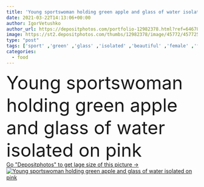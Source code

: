 ```yaml
---
title: 'Young sportswoman holding green apple and glass of water isolated on pink '
date: 2021-03-22T14:13:06+00:00
author: IgorVetushko
author_url: https://depositphotos.com/portfolio-12982378.html?ref=64678756
image: https://st2.depositphotos.com/thumbs/12982378/image/45772/457725194/api_thumb_450.jpg?forcejpeg=true
type: "post"
tags: ['sport' ,'green' ,'glass' ,'isolated' ,'beautiful' ,'female' ,'fresh' ,'water' ,'caucasian' ,'health' ,'food' ,'apple' ,'fruit' ,'juicy' ,'wellbeing' ,'healthcare' ,'care' ,'brunette' ,'whole' ,'drink' ,'ripe' ,'pink' ,'beverage' ,'woman' ,'organic' ,'sportive' ,'fit' ,'fitness' ,'attractive' ,'wellness' ,'sportswear' ,'hydration' ,'sportswoman' ,'one person' ,'Studio Shot' ,'young adult' ]
categories: 
  - food
---
```

<div aling="center">
            <font size="60"> Young sportswoman holding green apple and glass of water isolated on pink</font>   
</div>
<div>
    <a href='https://st2.depositphotos.com/thumbs/12982378/image/45772/457725194/api_thumb_450.jpg?forcejpeg=true?ref=64678756' target=_blank > Go "Depositphotos" to get lage size of this picture ->
        <img href='https://st2.depositphotos.com/thumbs/12982378/image/45772/457725194/api_thumb_450.jpg?forcejpeg=true?ref=64678756' src='https://st2.depositphotos.com/12982378/45772/i/950/depositphotos_457725194-stock-photo-young-sportswoman-holding-green-apple.jpg?forcejpeg=true' alt='Young sportswoman holding green apple and glass of water isolated on pink' >
    </a>
</div>
